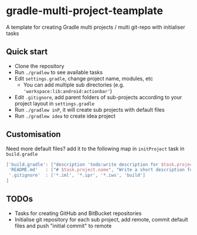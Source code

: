 # gradle-multi-project-teamplate
A template for creating Gradle multi projects / multi git-repo with initialiser tasks

## Quick start

* Clone the repository
* Run `./gradlew` to see available tasks
* Edit `settings.gradle`, change project name, modules, etc
  * You can add multiple sub directories (e.g. `'workspace:lib:android:actionbar'`)
* Edit `.gitignore`, add parent folders of sub-projects according to your project layout in `settings.gradle`  
* Run `./gradlew inP`, it will create sub projects with default files
* Run `./gradlew idea` to create idea project

## Customisation
Need more default files? add it to the following map in `initProject` task in `build.gradle`
```groovy
['build.gradle': ["description 'todo:write description for $task.project.name'"],
 'README.md'   : ["# $task.project.name", "Write a short description for `$task.project.name`"],
 '.gitignore'  : ['*.iml', '*.ipr', '*.iws', 'build']
]
```


## TODOs

* Tasks for creating GitHub and BitBucket repositories
* Initialise git repository for each sub project, add remote, commit default files and push "initial commit" to remote
